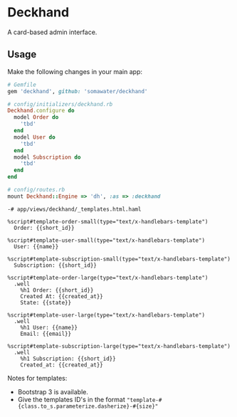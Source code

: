 # Deckhand

A card-based admin interface.


## Usage

Make the following changes in your main app:

```ruby
# Gemfile
gem 'deckhand', github: 'somawater/deckhand'
```

```ruby
# config/initializers/deckhand.rb
Deckhand.configure do
  model Order do
    'tbd'
  end
  model User do
    'tbd'
  end
  model Subscription do
    'tbd'
  end
end
```

```ruby
# config/routes.rb
mount Deckhand::Engine => 'dh', :as => :deckhand
```

```haml
-# app/views/deckhand/_templates.html.haml

%script#template-order-small(type="text/x-handlebars-template")
  Order: {{short_id}}

%script#template-user-small(type="text/x-handlebars-template")
  User: {{name}}

%script#template-subscription-small(type="text/x-handlebars-template")
  Subscription: {{short_id}}

%script#template-order-large(type="text/x-handlebars-template")
  .well
    %h1 Order: {{short_id}}
    Created At: {{created_at}}
    State: {{state}}

%script#template-user-large(type="text/x-handlebars-template")
  .well
    %h1 User: {{name}}
    Email: {{email}}

%script#template-subscription-large(type="text/x-handlebars-template")
  .well
    %h1 Subscription: {{short_id}}
    Created_at: {{created_at}}
```

Notes for templates:
 * Bootstrap 3 is available.
 * Give the templates ID's in the format `"template-#{class.to_s.parameterize.dasherize}-#{size}"`
